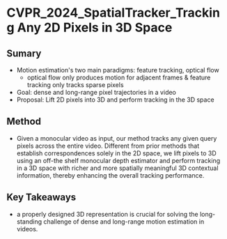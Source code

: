 # CVPR_2024_SpatialTracker_Tracking Any 2D Pixels in 3D Space

## Sumary
- Motion estimation's two main paradigms: feature tracking, optical flow
  - optical flow only produces motion for adjacent frames & feature tracking only tracks sparse pixels
- Goal: dense and long-range pixel trajectories in a video
- Proposal: Lift 2D pixels into 3D and perform tracking in the 3D space


## Method
- Given a monocular video as input, our method tracks any given query pixels across the entire video. Different from prior methods that establish correspondences solely
 in the 2D space, we lift pixels to 3D using an off-the shelf monocular depth estimator and perform tracking in a 3D space with richer and more spatially meaningful
 3D contextual information, thereby enhancing the overall tracking performance.

## Key Takeaways
-  a properly designed 3D representation is crucial for solving the long-standing challenge of dense and long-range motion estimation in videos.
